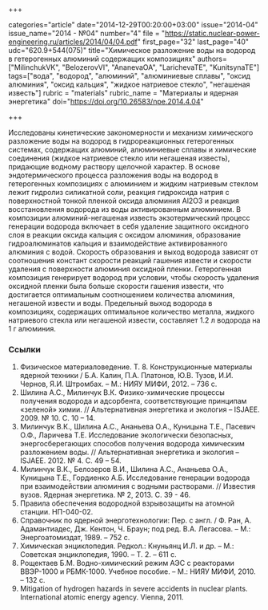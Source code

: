 +++

categories="article"
date="2014-12-29T00:20:00+03:00"
issue="2014-04"
issue_name="2014 - №04"
number="4"
file = "https://static.nuclear-power-engineering.ru/articles/2014/04/04.pdf"
first_page="32"
last_page="40"
udc="620.9+544(075)"
title="Химическое разложение воды на водород в гетерогенных алюминий содержащих композициях"
authors=["MilinchukVK", "BelozerovVI", "AnanevaOA", "LarichevaTE", "KunitsynaTE"]
tags=["вода", "водород", "алюминий", "алюминиевые сплавы", "оксид алюминия", "оксид кальция", "жидкое натриевое стекло", "негашеная известь"]
rubric = "materials"
rubric_name = "Материалы и ядерная энергетика"
doi="https://doi.org/10.26583/npe.2014.4.04"

+++

Исследованы кинетические закономерности и механизм химического разложение воды на водород в гидрореакционных гетерогенных системах, содержащих алюминий, алюминиевые сплавы и химические соединения (жидкое натриевое стекло или негашеная известь), придающие водному раствору щелочной характер. В основе эндотермического процесса разложения воды на водород в гетерогенных композициях с алюминием и жидким натриевым стеклом лежит гидролиз силикатной соли, реакция гидроксида натрия с поверхностной тонкой пленкой оксида алюминия Al2O3 и реакция восстановления водорода из воды активированным алюминием. В композиции алюминий-негашеная известь экзотермический процесс генерации водорода включает в себя удаление защитного оксидного слоя в реакции оксида кальция с оксидом алюминия, образование гидроалюминатов кальция и взаимодействие активированного алюминия с водой. Скорость образования и выход водорода зависят от соотношения констант скорости реакций гашения извести и скорости удаления с поверхности алюминия оксидной пленки. Гетерогенная композиция генерирует водород при условии, чтобы скорость удаления оксидной пленки была больше скорости гашения извести, что достигается оптимальным соотношением количества алюминия, негашеной извести и воды. Предельный выход водорода в композициях, содержащих оптимальное количество металла, жидкого натриевого стекла или негашеной извести, составляет 1.2 л водорода на 1 г алюминия.

### Ссылки

1. Физическое материаловедение. Т. 8. Конструкционные материалы ядерной техники / Б.А. Калин, П.А. Платонов, Ю.В. Тузов, И.И. Чернов, Я.И. Штромбах. – М.: НИЯУ МИФИ, 2012. – 736 с.
2. Шилина А.С., Милинчук В.К. Физико-химические процессы получения водорода и адсорбента, соответствующие принципам «зеленой» химии. // Альтернативная энергетика и экология – ISJAEE. 2009. № 10. C. 10 – 14.
3. Милинчук В.К., Шилина А.С., Ананьева О.А., Куницына Т.Е., Пасевич О.Ф., Ларичева Т.Е. Исследование экологически безопасных, энергосберегающих способов получения водорода химическим разложением воды. // Альтернативная энергетика и экология – ISJAEE. 2012. № 4. C. 49 – 54.
4. Милинчук В.К., Белозеров В.И., Шилина А.С., Ананьева О.А., Куницына Т.Е., Гордиенко А.Б. Исследование генерации водорода при взаимодействии алюминия с водными растворами. // Известия вузов. Ядерная энергетика. № 2, 2013. С. 39 - 46.
5. Правила обеспечения водородной взрывозащиты на атомной станции. НП-040-02.
6. Справочник по ядерной энерготехнологии: Пер. с англ. / Ф. Ран, А. Адамантиадес, Дж. Кентон, Ч. Браун; под ред. В.А. Легасова. – М.: Энергоатомиздат, 1989. – 752 с.
7. Химическая энциклопедия. Редкол.: Кнуньянц И.Л. и др. – М.: Советская энциклопедия, 1990. – Т. 2. – 611 с.
8. Рощектаев Б.М. Водно-химический режим АЭС с реакторами ВВЭР-1000 и РБМК-1000. Учебное пособие. – М.: НИЯУ МИФИ, 2010. – 132 с.
9. Mitigation of hydrogen hazards in severe accidents in nuclear plants. International atomic energy agency. Vienna, 2011.